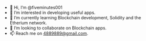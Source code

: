 - 👋 Hi, I’m @fiveminutes001
- 👀 I’m interested in developing useful apps.
- 🌱 I’m currently learning Blockchain development, Solidity and the Etherium network. 
- 💞️ I’m looking to collaborate on Blockchain apps.
- 📫 Reach me on 4889889@gmail.com.

<!---
fiveminutes001/fiveminutes001 is a ✨ special ✨ repository because its `README.md` (this file) appears on your GitHub profile.
You can click the Preview link to take a look at your changes.
--->
